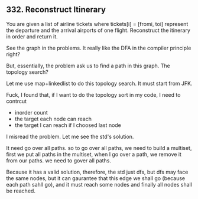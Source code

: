 ## 332. Reconstruct Itinerary

You are given a list of airline tickets where tickets[i] = [fromi, toi] represent the departure and the arrival airports of one flight. Reconstruct the itinerary in order and return it.

See the graph in the problems. It really like the DFA in the compiler principle right? 

But, essentially, the problem ask us to find a path in this graph. The topology search?

Let me use map+linkedlist to do this topology search. It must start from JFK.

Fuck, I found that, if I want to do the topology sort in my code, I need to contrcut 

* inorder count
* the target each node can reach
* the target I can reach if I choosed last node

I misread the problem. Let me see the std's solution.

It need go over all paths. so to go over all paths, we need to build a multiset, first we put all paths in the multiset, when I go over a path, we remove it from our paths. we need to gover all paths.

Because it has a valid solution, therefore, the std just dfs, but dfs may face the same nodes, but it can gaurantee that this edge we shall go (because each path sahll go), and it must reach some nodes and finally all nodes shall be reached.